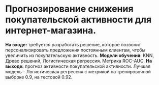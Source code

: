 # Прогнозирование снижения покупательской активности для интернет-магазина.
**На входе:** требуется разработать решение, которое позволит персонализировать предложения постоянным клиентам, чтобы увеличить из покупательскую активность.
**Модели обучения:** KNN, Древо решений, Логистическая регрессия. Метрика ROC-AUC.
**На выходе:** прогноз активности покупательской активности. Лучшая модель - Логистическая регрессия с метрикой на тренировочной выборке 0.9, на тестовой 0.92.
